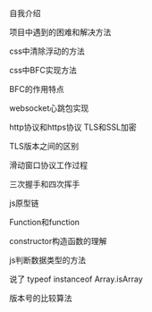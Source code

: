 自我介绍

项目中遇到的困难和解决方法

css中清除浮动的方法

css中BFC实现方法

BFC的作用特点

websocket心跳包实现

http协议和https协议 TLS和SSL加密

TLS版本之间的区别

滑动窗口协议工作过程

三次握手和四次挥手

js原型链

Function和function

constructor构造函数的理解

js判断数据类型的方法

说了 typeof instanceof Array.isArray

版本号的比较算法

